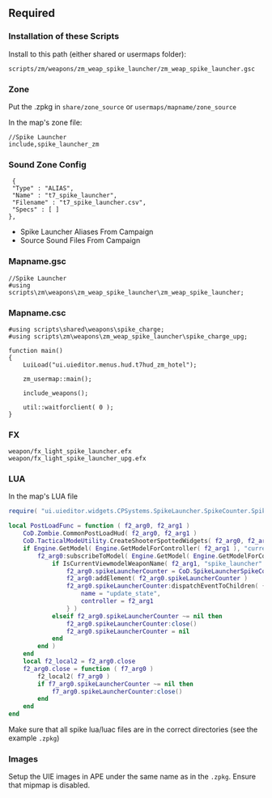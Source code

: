 ## Required

### Installation of these Scripts

Install to this path (either shared or usermaps folder):

```
scripts/zm/weapons/zm_weap_spike_launcher/zm_weap_spike_launcher.gsc
```

### Zone

Put the .zpkg in `share/zone_source` or `usermaps/mapname/zone_source`

In the map's zone file:

```
//Spike Launcher
include,spike_launcher_zm
```

### Sound Zone Config

```gsc
 {
 "Type" : "ALIAS",
 "Name" : "t7_spike_launcher",
 "Filename" : "t7_spike_launcher.csv",
 "Specs" : [ ] 
},
```

- Spike Launcher Aliases From Campaign
- Source Sound Files From Campaign

### Mapname.gsc

```
//Spike Launcher
#using scripts\zm\weapons\zm_weap_spike_launcher\zm_weap_spike_launcher;
```

### Mapname.csc

```gscpp
#using scripts\shared\weapons\spike_charge;
#using scripts\zm\weapons\zm_weap_spike_launcher\spike_charge_upg;

function main()
{
    LuiLoad("ui.uieditor.menus.hud.t7hud_zm_hotel");

    zm_usermap::main();

    include_weapons();
    
    util::waitforclient( 0 );
}
```

### FX

```
weapon/fx_light_spike_launcher.efx
weapon/fx_light_spike_launcher_upg.efx
```

### LUA

In the map's LUA file

```lua
require( "ui.uieditor.widgets.CPSystems.SpikeLauncher.SpikeCounter.SpikeLauncherSpikeCounter" )

local PostLoadFunc = function ( f2_arg0, f2_arg1 )
    CoD.Zombie.CommonPostLoadHud( f2_arg0, f2_arg1 )
    CoD.TacticalModeUtility.CreateShooterSpottedWidgets( f2_arg0, f2_arg1 )
    if Engine.GetModel( Engine.GetModelForController( f2_arg1 ), "currentWeapon.viewmodelWeaponName" ) ~= nil then
        f2_arg0:subscribeToModel( Engine.GetModel( Engine.GetModelForController( f2_arg1 ), "currentWeapon.viewmodelWeaponName" ), function ( modelRef )
            if IsCurrentViewmodelWeaponName( f2_arg1, "spike_launcher" ) then
                f2_arg0.spikeLauncherCounter = CoD.SpikeLauncherSpikeCounter.new( f2_arg0, f2_arg1 )
                f2_arg0:addElement( f2_arg0.spikeLauncherCounter )
                f2_arg0.spikeLauncherCounter:dispatchEventToChildren( {
                    name = "update_state",
                    controller = f2_arg1
                } )
            elseif f2_arg0.spikeLauncherCounter ~= nil then
                f2_arg0.spikeLauncherCounter:close()
                f2_arg0.spikeLauncherCounter = nil
            end
        end )
    end
    local f2_local2 = f2_arg0.close
    f2_arg0.close = function ( f7_arg0 )
        f2_local2( f7_arg0 )
        if f7_arg0.spikeLauncherCounter ~= nil then
            f7_arg0.spikeLauncherCounter:close()
        end
    end
end
```

Make sure that all spike lua/luac files are in the correct directories (see the example `.zpkg`)

### Images

Setup the UIE images in APE under the same name as in the `.zpkg`. Ensure that mipmap is disabled.
